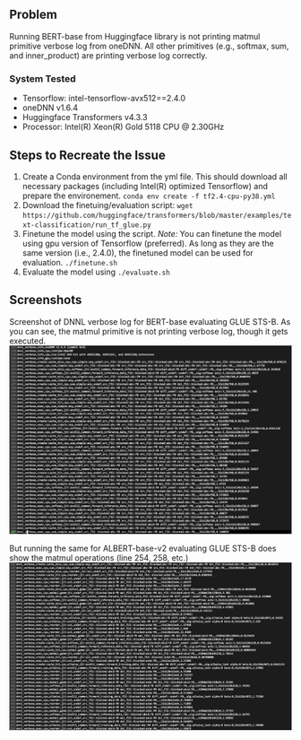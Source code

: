 ## Problem
Running BERT-base from Huggingface library is not printing matmul primitive verbose log from oneDNN. All other primitives (e.g., softmax, sum, and inner_product) are printing verbose log correctly.

### System Tested
* Tensorflow: intel-tensorflow-avx512==2.4.0
* oneDNN v1.6.4
* Huggingface Transformers v4.3.3
* Processor: Intel(R) Xeon(R) Gold 5118 CPU @ 2.30GHz

## Steps to Recreate the Issue
1. Create a Conda environment from the yml file. This should download all necessary packages (including Intel(R) optimized Tensorflow) and prepare the environement.
`conda env create -f tf2.4-cpu-py38.yml`
2. Download the finetuing/evaluation script: 
`wget https://github.com/huggingface/transformers/blob/master/examples/text-classification/run_tf_glue.py`
3. Finetune the model using the script. *Note:* You can finetune the model using gpu version of Tensorflow (preferred). As long as they are the same version (i.e., 2.4.0), the finetuned model can be used for evaluation. 
`./finetune.sh`
4. Evaluate the model using
`./evaluate.sh`

## Screenshots

Screenshot of DNNL verbose log for BERT-base evaluating GLUE STS-B. As you can see, the matmul primitive is not printing verbose log, though it gets executed.   
![Alt text](screenshot_BERT-base.png?raw=true "BERT-base DNNL debug log")

But running the same for ALBERT-base-v2 evaluating GLUE STS-B does show the matmul operations (line 254, 258, etc.)
![Alt text](screenshot_ALBERT-base-v2.png?raw=true "ALBERT-base-v2 DNNL debug log")